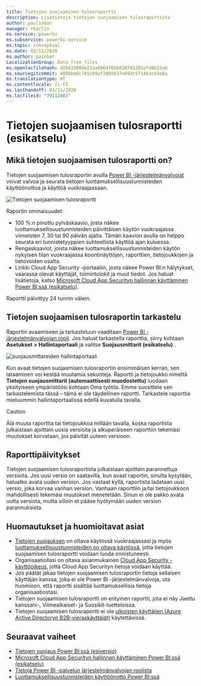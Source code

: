 ```yaml
---
title: Tietojen suojaamisen tulosraportti
description: Lisätietoja tietojen suojaamisen tulosraportista
author: paulinbar
manager: rkarlin
ms.service: powerbi
ms.subservice: powerbi-service
ms.topic: conceptual
ms.date: 03/11/2020
ms.author: painbar
LocalizationGroup: Data from files
ms.openlocfilehash: d2bd3308de21aa6064765b820745201efd8b23ab
ms.sourcegitcommit: 480bba9c745cb9af2005637e693c5714b3c64a8a
ms.translationtype: HT
ms.contentlocale: fi-FI
ms.lasthandoff: 03/11/2020
ms.locfileid: "79112483"
---
```

# <a name="data-protection-metrics-report-preview"></a>Tietojen suojaamisen tulosraportti (esikatselu)

## <a name="what-is-the-data-protection-metrics-report"></a>Mikä tietojen suojaamisen tulosraportti on?
Tietojen suojaamisen tulosraportin avulla [Power BI -järjestelmänvalvojat](../service-admin-role.md) voivat valvoa ja seurata tietojen luottamuksellisuustunnisteiden käyttöönottoa ja käyttöä vuokraajassaan.

![Tietojen suojaamisen tulosraportti](./media/service-security-data-protection-metrics-report/protection-metrics-seven-days-1.png)
 
Raportin ominaisuudet:
* 100 %:n pinottu pylväskaavio, josta näkee luottamuksellisuustunnisteiden päivittäisen käytön vuokraajassa viimeisten 7, 30 tai 90 päivän ajalta. Tämän kaavion avulla on helppo seurata eri tunnistetyyppien suhteellista käyttöä ajan kuluessa.
* Rengaskaaviot, joista näkee luottamuksellisuustunnisteiden käytön nykyisen tilan vuokraajassa koontinäyttöjen, raporttien, tietojoukkojen ja tietovoiden osalta.
* Linkki Cloud App Security -portaaliin, josta näkee Power BI:n hälytykset, vaarassa olevat käyttäjät, toimintolokit ja muut tiedot. Jos haluat lisätietoja, katso [Microsoft Cloud App Securityn hallinnan käyttäminen Power BI:ssä (esikatselu)](./service-security-using-microsoft-cloud-app-security-controls.md).

Raportti päivittyy 24 tunnin välein.

## <a name="viewing-the-data-protection-metrics-report"></a>Tietojen suojaamisen tulosraportin tarkastelu

Raportin avaamiseen ja tarkasteluun vaaditaan [Power BI -järjestelmänvalvojan rooli](../service-admin-role.md).
Jos haluat tarkastella raporttia, siirry kohtaan **Asetukset > Hallintaportaali** ja valitse **Suojausmittarit (esikatselu)** .

![suojausmittareiden hallintaportaali](./media/service-security-data-protection-metrics-report/protection-metrics-admin-portal.png)
 
 
Kun avaat tietojen suojaamisen tulosraportin ensimmäisen kerran, sen lataaminen voi kestää muutamia sekunteja. Raportti ja tietojoukko nimeltä **Tietojen suojausmittarit (automaattisesti muodostettu)** luodaan yksityiseen ympäristöösi kohtaan Oma työtila. Emme suosittele sen tarkastelemista tässä – tämä ei ole täydellinen raportti. Tarkastele raporttia mieluummin hallintaportaalissa edellä kuvatulla tavalla.

> [!CAUTION]
> Älä muuta raporttia tai tietojoukkoa millään tavalla, koska raportista julkaistaan ajoittain uusia versioita ja alkuperäiseen raporttiin tekemäsi muutokset korvataan, jos päivität uuteen versioon.

## <a name="report-updates"></a>Raporttipäivitykset

Tietojen suojaamisen tulosraportista julkaistaan ajoittain parannettuja versioita. Jos uusi versio on saatavilla, kun avaat raportin, sinulta kysytään, haluatko avata uuden version. Jos vastaat kyllä, raportista ladataan uusi versio, joka korvaa vanhan version. Vanhaan raporttiin ja/tai tietojoukkoon mahdollisesti tekemäsi muutokset menetetään. Sinun ei ole pakko avata uutta versiota, mutta silloin et pääse hyötymään uuden version parannuksista. 
## <a name="notes-and-considerations"></a>Huomautukset ja huomioitavat asiat
* [Tietojen suojauksen](./service-security-enable-data-sensitivity-labels.md) on oltava käytössä vuokraajassasi ja myös [luottamuksellisuustunnisteiden on oltava käytössä](../designer/service-security-apply-data-sensitivity-labels.md), jotta tietojen suojaamisen tulosraportti voidaan luoda onnistuneesti. 
* Organisaatiollasi on oltava asianmukainen [Cloud App Security -käyttöoikeus](https://docs.microsoft.com/power-bi/admin/service-security-using-microsoft-cloud-app-security-controls#microsoft-cloud-app-security-licensing), jotta Cloud App Securityn tietoja voidaan käyttää.
* Jos päätät jakaa tietojen suojaamisen tulosraportin tietoja sellaisen käyttäjän kanssa, joka ei ole Power BI -järjestelmänvalvoja, ota huomioon, että raportti sisältää luottamuksellisia tietoja organisaatiostasi.
* Tietojen suojaamisen tulosraportti on erityinen raportti, jota ei näy Jaettu kanssani-, Viimeaikaiset- ja Suosikit-luetteloissa.
* Tietojen suojaamisen tulosraportti ei ole [ulkoisten käyttäjien (Azure Active Directoryn B2B-vieraskäyttäjät)](../service-admin-azure-ad-b2b.md) käytettävissä.
## <a name="next-steps"></a>Seuraavat vaiheet
* [Tietojen suojaus Power BI:ssä (esiversio)](./service-security-data-protection-overview.md)
* [Microsoft Cloud App Securityn hallinnan käyttäminen Power BI:ssä (esikatselu)](./service-security-using-microsoft-cloud-app-security-controls.md)
* [Tietoja Power BI -palvelun järjestelmänvalvojan roolista](../service-admin-role.md)
* [Luottamuksellisuustunnisteiden käyttöönotto Power BI:ssä](./service-security-enable-data-sensitivity-labels.md)